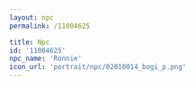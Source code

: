 ```yaml
---
layout: npc
permalink: /11004625

title: Npc
id: '11004625'
npc_name: 'Ronnie'
icon_url: 'portrait/npc/02010014_bogi_p.png'
---
```

